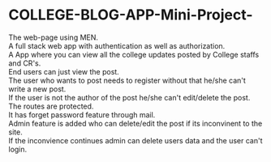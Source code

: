 # COLLEGE-BLOG-APP-Mini-Project-
The web-page using MEN.<br/>
A full stack web app with authentication as well as authorization.<br/>
A App where you can view all the college updates posted by College staffs and CR's.<br/>
End users can just view the post.<br/>
The user who wants to post needs to register without that he/she can't write a new post.<br/>
If the user is not the author of the post he/she can't edit/delete the post. The routes are protected.<br/>
It has forget password feature through mail.<br/>
Admin feature is added who can delete/edit the post if its inconvinent to the site.<br/>
If the inconvience continues admin can delete users data and the user can't login.<br/>
